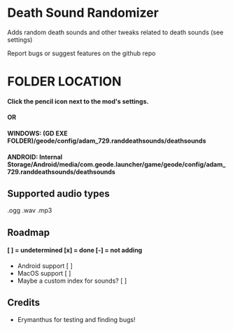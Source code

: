 # Death Sound Randomizer

Adds random death sounds and other tweaks related to death sounds (see settings)

Report bugs or suggest features on the github repo

# FOLDER LOCATION
#### Click the pencil icon next to the mod's settings.
#### OR
#### WINDOWS: (GD EXE FOLDER)/geode/config/adam_729.randdeathsounds/deathsounds
#### ANDROID: Internal Storage/Android/media/com.geode.launcher/game/geode/config/adam_729.randdeathsounds/deathsounds

## Supported audio types
.ogg
.wav
.mp3

## Roadmap
#### [ ] = undetermined [x] = done [-] = not adding
- Android support [ ]
- MacOS support [ ]
- Maybe a custom index for sounds? [ ]

## Credits
- Erymanthus for testing and finding bugs!